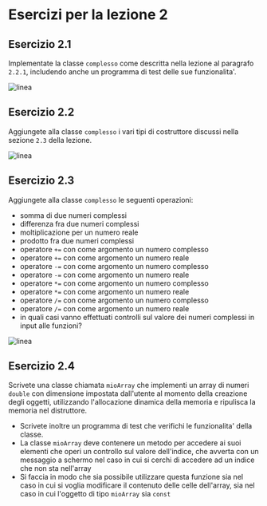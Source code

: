 # Esercizi per la lezione 2

## Esercizio 2.1 

Implementate la classe ```complesso``` come descritta nella lezione al paragrafo ```2.2.1```,
includendo anche un programma di test delle sue funzionalita'.

![linea](../immagini/linea.png)

## Esercizio 2.2

Aggiungete alla classe ```complesso``` i vari tipi di costruttore 
discussi nella sezione ```2.3``` della lezione.

![linea](../immagini/linea.png)

## Esercizio 2.3

Aggiungete alla classe ```complesso``` le seguenti operazioni:
  * somma di due numeri complessi
  * differenza fra due numeri complessi
  * moltiplicazione per un numero reale
  * prodotto fra due numeri complessi
  * operatore ```+=``` con come argomento un numero complesso
  * operatore ```+=``` con come argomento un numero reale
  * operatore ```-=``` con come argomento un numero complesso
  * operatore ```-=``` con come argomento un numero reale
  * operatore ```*=``` con come argomento un numero complesso
  * operatore ```*=``` con come argomento un numero reale
  * operatore ```/=``` con come argomento un numero complesso
  * operatore ```/=``` con come argomento un numero reale
  * in quali casi vanno effettuati controlli sul valore dei numeri complessi in input alle funzioni?

![linea](../immagini/linea.png)

## Esercizio 2.4 

Scrivete una classe chiamata ```mioArray```
che implementi un array di numeri ```double``` con dimensione impostata dall'utente
al momento della creazione degli oggetti,
utilizzando l'allocazione dinamica della memoria
e ripulisca la memoria nel distruttore.
  * Scrivete inoltre un programma di test che verifichi le funzionalita' della classe.
  * La classe ```mioArray``` deve contenere un metodo per accedere ai suoi elementi
    che operi un controllo sul valore dell'indice, 
    che avverta con un messaggio a schermo nel caso in cui si cerchi di accedere
    ad un indice che non sta nell'array
  * Si faccia in modo che sia possibile utilizzare questa funzione
    sia nel caso in cui si voglia modificare il contenuto delle celle dell'array,
    sia nel caso in cui l'oggetto di tipo ```mioArray``` sia ```const```
